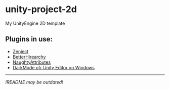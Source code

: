 # unity-project-2d
My UnityEngine 2D template

## Plugins in use:
- [Zenject](https://assetstore.unity.com/packages/tools/utilities/extenject-dependency-injection-ioc-157735)
- [BetterHirearchy](https://assetstore.unity.com/packages/tools/utilities/better-hierarchy-272963)
- [NaughtyAttributes](https://assetstore.unity.com/packages/p/naughtyattributes-129996)
- [DarkMode ofr Unity Editor on Windows](https://assetstore.unity.com/packages/tools/gui/darkmode-for-unity-editor-on-windows-281842)

---

_!README may be outdated!_
